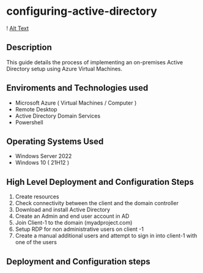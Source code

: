 # configuring-active-directory
! [Alt Text](https://ibb.co/hYZRm5X) 
## Description
This guide details the process of implementing an on-premises Active Directory setup using Azure Virtual Machines.

## Enviroments and Technologies used 
- Microsoft Azure ( Virtual Machines / Computer )
-  Remote Desktop
-  Active Directory Domain Services
-  Powershell

## Operating Systems Used
- Windows Server 2022
- Windows 10 ( 21H12 )

## High Level Deployment and Configuration Steps 
1. Create resources
2. Check connectivity between the client and the domain controller
3. Download and install Active Directory
4. Create an Admin and end user account in AD
5. Join Client-1 to the domain (myadproject.com)
6. Setup RDP for non administrative users on client -1
7. Create a manual additional users and attempt to sign in into client-1 with one of the users

## Deployment and Configuration steps 
